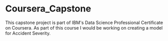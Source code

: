 # Coursera_Capstone
This capstone project is part of IBM's Data Science Professional Certificate on Coursera. As part of this course I would be working on creating a model for Accident Severity.
